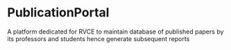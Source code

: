 # PublicationPortal
A platform dedicated for RVCE to maintain database of published papers by its professors and students hence generate subsequent reports

